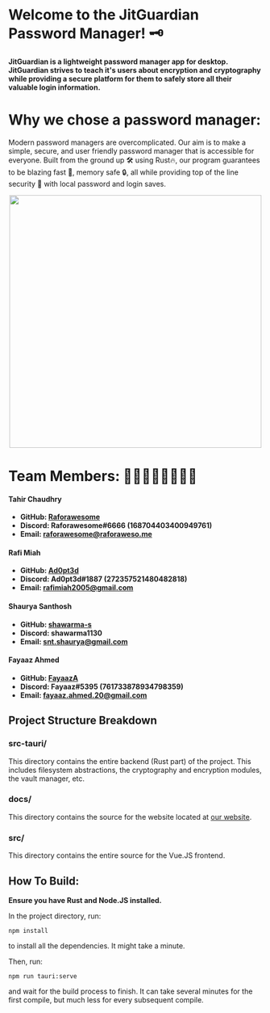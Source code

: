 # Welcome to the JitGuardian Password Manager! 🗝️

**JitGuardian is a lightweight password manager app for desktop. JitGuardian strives to teach it's users about encryption and cryptography while providing a secure platform for them to safely store all their valuable login information.**

# Why we chose a password manager:
Modern password managers are overcomplicated. Our aim is to make a simple, secure, and user friendly password manager that is accessible for everyone. Built from the ground up 🛠️ using Rust🔥, our program guarantees to be blazing fast 🚀, memory safe 🔒, all while providing top of the line security 🏅 with local password and login saves.

<img src="https://jitguardian.tech/assets/img/JitGuardian-SC.png" style="margin-left:auto;margin-right:auto;display:block;" height="500"></img>

# Team Members: 👦🏾👨🏾👨🏾👦🏾
#### Tahir Chaudhry
- **GitHub: [Raforawesome](https://github.com/Raforawesome)**
- **Discord: Raforawesome#6666 (168704403400949761)**
- **Email: raforawesome@raforaweso.me**

#### Rafi Miah
- **GitHub: [Ad0pt3d](https://github.com/Ad0pt3d)**
- **Discord: Ad0pt3d#1887 (272357521480482818)**
- **Email: rafimiah2005@gmail.com**

#### Shaurya Santhosh
- **GitHub: [shawarma-s](https://github.com/shawarma-s)**
- **Discord: shawarma1130**
- **Email: snt.shaurya@gmail.com**

#### Fayaaz Ahmed
- **GitHub: [FayaazA](https://github.com/FayaazA)**
- **Discord: Fayaaz#5395 (761733878934798359)**
- **Email: fayaaz.ahmed.20@gmail.com**

## Project Structure Breakdown
### src-tauri/
This directory contains the entire backend (Rust part) of the project.  This includes filesystem abstractions, the cryptography and encryption modules, the vault manager, etc.

### docs/
This directory contains the source for the website located at [our website](https://jitguardian.tech).

### src/
This directory contains the entire source for the Vue.JS frontend.

## How To Build:

**Ensure you have Rust and Node.JS installed.**

In the project directory, run:
```
npm install
```
to install all the dependencies. It might take a minute.

Then, run:
```
npm run tauri:serve
```
and wait for the build process to finish.  It can take several minutes for the first compile, but much less for every subsequent compile.
